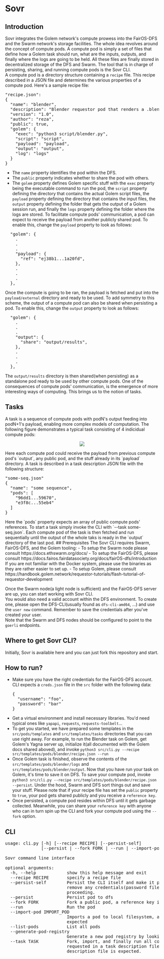 # Sovr
## Introduction
Sovr integrates the Golem network's compute prowess into the FairOS-DFS and the Swarm network's storage facilities. The whole idea revolves around the concept of compute pods. A compute pod is simply a set of files that define how a Golem task should run, what are the inputs, outputs, and finally where the logs are going to be held. All these files are finally stored in decentralized storage of the DFS and Swarm. The tool that is in charge of persisting, sharing, and running compute pods is the Sovr CLI.  
A compute pod is a directory structure containing a `recipe` file. This recipe described in a JSON file and determines the various properties of a compute pod. Here's a sample recipe file:  
<pre>
"recipe.json":
{
  "name": "blender",
  "description": "Blender requestor pod that renders a .blend file.",
  "version": "1.0",
  "author": "reza",
  "public": true,
  "golem": {
    "exec": "python3 script/blender.py",
    "script": "script",
    "payload": "payload",
    "output": "output",
    "log": "logs"
  }
}  
</pre>
- The `name` property identifies the pod within the DFS. 
- The `public` property indicates whether to share the pod with others. 
- The `golem` property defines Golem specific stuff with the `exec` preperty being the executable command to run the pod, the `script` property defining the directory that contains the actual Golem script files, the `payload` property defining the directory that contains the input files, the `output` property defining the folder that gets the output of a Golem session run, and finally the `logs` property defining the folder where the logs are stored. To facilitate compute pods' communication, a pod can expect to receive the payload from another publicly shared pod. To enable this, change the `payload` property to look as follows:
<pre>
  "golem": {
    .
    .
    .
    "payload": {
      "ref": "ej38b1...1a20fd",      
    },
    .
    .
    .
  },  
</pre>
Once the compute is going to be ran, the payload is fetched and put into the `payload/external` directory and ready to be used. To add symmetry to this scheme, the output of a compute pod can also be shared when persisting a pod. To enable this, change the `output` property to look as follows:
<pre>
  "golem": {
    .
    .
    .
    "output": {
      "share": "output/results",      
    },
    .
    .
    .
  },  
</pre>
The `output/results` directory is then shared(when persisting) as a standalone pod ready to be used by other compute pods. One of the consequences of compute pods' communication, is the emergence of more interesting ways of computing. This brings us to the notion of tasks.  
## Tasks
A task is a sequence of compute pods with podN's output feeding into podN+1's payload, enabling more complex models of computation. The following figure demonstrates a typical task consisting of 4 indicidual compute pods:  
<p align="center">
  <img src="https://raw.githubusercontent.com/LickliderCircle/sovr/main/docs/assets/task.png" />  
</p>
Here each compute pod could receive the payload from previous compute pod's `output`, any public pod, and the stuff already in its `payload` directory. A task is described in a task description JSON file with the following structure:  
<pre>
"some-seq.json"
{
  "name": "some sequence",
  "pods": [
    "96dd1...59670",
    "e3f8c...55eb4"
  ]
}
</pre>  
Here the `pods` property expects an array of public compute pods' references. To start a task simply invoke the CLI with `--task some-seq.json`. Each compute pod of the task is then fetched and run sequentially until the output of the whole taks is ready in the `output` directory of the last pod.  
## Prerequisites
The Sovr CLI requires Swarm, FairOS-DFS, and the Golem tooling:
- To setup the Swarm node please consult https://docs.ethswarm.org/docs/  
- To setup the FairOS-DFS, please consult https://docs.fairos.fairdatasociety.org/docs/fairOS-dfs/introduction  
If you are not familiar with the Docker system, please use the binaries as they are rather easier to set up.  
- To setup Golem, please consult https://handbook.golem.network/requestor-tutorials/flash-tutorial-of-requestor-development  

Once the Swarm node(a light node is sufficient) and the FairOS-DFS server are up, you can start working with Sovr CLI.  
You would also need a valid account within the DFS environment. To create one, please open the DFS-CLI(usually found as `dfs-cli-amd64`, ...) and use the `user new` command. Remember to save the credentials after you've created your user.  
Note that the Swarm and DFS nodes should be configured to point to the `goerli` endpoints.

## Where to get Sovr CLI?
Initially, Sovr is available here and you can just fork this repository and start.  

## How to run?
- Make sure you have the right credentials for the FairOS-DFS account. CLI expects a `creds.json` file in the `src` folder with the following data:  
  <pre>
  {
    "username": "foo",
    "password": "bar"
  }
  </pre>  
- Get a virtual environment and install necessary libraries. You'd need typical ones like `yapapi`, `requests`, `requests-toolbelt`...  
- To get you started, we have prepared some templates in the `src/pods/templates` and `src/templates/tasks` directories that you can use right away. For example, to run the Blender task on Golem, get Golem's Yagna server up, initialize it(all documented with the Golem docs shared aboved), and invoke `python3 src/cli.py --recipe src/templates/pods/blender/recipe.json --run`  
- Once Golem task is finished, observe the contents of the `src/templates/pods/blender/logs` and `src/templates/pods/blender/output`. Now that you have run your task on Golem, it's time to save it on DFS. To save your compute pod, invoke `python3 src/cli.py --recipe src/templates/pods/blender/recipe.json --persist`.  Under the hood, Swarm and DFS sort things out and save your stuff. Please note that if your recipe file has set the `public` property to `true`, your pod gets shared publicly and you receive a `reference key`.  
- Once persisted, a compute pod resides within DFS until it gets garbage collected. Meanwhile, you can share your `reference key` with anyone who can in turn spin up the CLI and fork your compute pod using the `--fork` option.  

## CLI 
<pre>
usage: cli.py [-h] [--recipe RECIPE] [--persist-self]
              [--persist | --fork FORK | --run | --import-pod IMPORT_POD | --list-pods | --generate-pod-registry | --task TASK]

Sovr command line interface

optional arguments:
  -h, --help            show this help message and exit
  --recipe RECIPE       specify a recipe file
  --persist-self        Persist the CLI itself and make it public. Caution:
                        remove any credentials(password files, ...) before
                        proceeding.
  --persist             Persist pod to dfs
  --fork FORK           Fork a public pod, a reference key is expected
  --run                 Run the pod
  --import-pod IMPORT_POD
                        Imports a pod to local filesystem, a pod name is
                        expected
  --list-pods           List all pods
  --generate-pod-registry
                        Generate a new pod registry by looking into all pods
  --task TASK           Fork, import, and finally run all compute pods
                        requested in a task description file, a task
                        description file is expected.
</pre>
